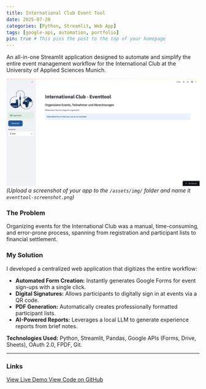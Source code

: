 ```yaml
---
title: International Club Event Tool
date: 2025-07-20
categories: [Python, Streamlit, Web App]
tags: [google-api, automation, portfolio]
pin: true # This pins the post to the top of your homepage
---
```


An all-in-one Streamlit application designed to automate and simplify the entire event management workflow for the International Club at the University of Applied Sciences Munich.

![Screenshot of the Event Tool](/assets/img/eventtool-screenshot.png)  
*(Upload a screenshot of your app to the `/assets/img/` folder and name it `eventtool-screenshot.png`)*

### The Problem
Organizing events for the International Club was a manual, time-consuming, and error-prone process, spanning from registration and participant lists to financial settlement.

### My Solution
I developed a centralized web application that digitizes the entire workflow:
- **Automated Form Creation:** Instantly generates Google Forms for event sign-ups with a single click.
- **Digital Signatures:** Allows participants to digitally sign in at events via a QR code.
- **PDF Generation:** Automatically creates professionally formatted participant lists.
- **AI-Powered Reports:** Leverages a local LLM to generate experience reports from brief notes.

**Technologies Used:** Python, Streamlit, Pandas, Google APIs (Forms, Drive, Sheets), OAuth 2.0, FPDF, Git.

---

### Links

<div class="d-flex justify-content-between">
    <a href="https://internationalclubeventmanagementtool.streamlit.app" class="btn btn-primary" target="_blank" role="button">
        <i class="fas fa-rocket"></i> View Live Demo
    </a>
    <a href="https://github.com/IsaSmt/InternationalClubEventmanagementtool" class="btn btn-dark" target="_blank" role="button">
        <i class="fab fa-github"></i> View Code on GitHub
    </a>
</div>